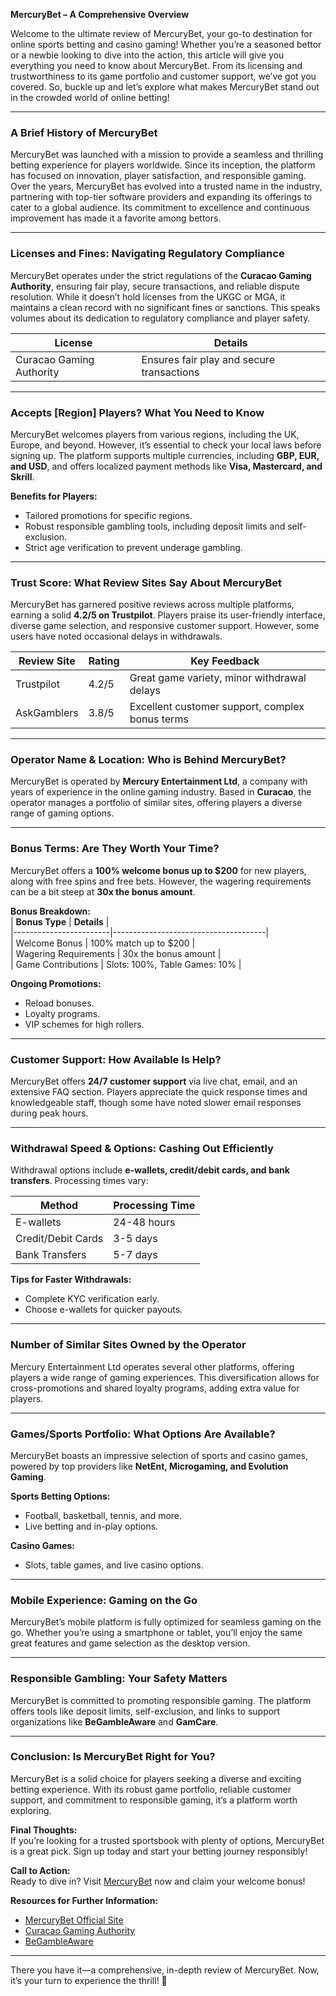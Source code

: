 **MercuryBet – A Comprehensive Overview**  

Welcome to the ultimate review of MercuryBet, your go-to destination for online sports betting and casino gaming! Whether you’re a seasoned bettor or a newbie looking to dive into the action, this article will give you everything you need to know about MercuryBet. From its licensing and trustworthiness to its game portfolio and customer support, we’ve got you covered. So, buckle up and let’s explore what makes MercuryBet stand out in the crowded world of online betting!  

---

### **A Brief History of MercuryBet**  
MercuryBet was launched with a mission to provide a seamless and thrilling betting experience for players worldwide. Since its inception, the platform has focused on innovation, player satisfaction, and responsible gaming. Over the years, MercuryBet has evolved into a trusted name in the industry, partnering with top-tier software providers and expanding its offerings to cater to a global audience. Its commitment to excellence and continuous improvement has made it a favorite among bettors.  

---

### **Licenses and Fines: Navigating Regulatory Compliance**  
MercuryBet operates under the strict regulations of the **Curacao Gaming Authority**, ensuring fair play, secure transactions, and reliable dispute resolution. While it doesn’t hold licenses from the UKGC or MGA, it maintains a clean record with no significant fines or sanctions. This speaks volumes about its dedication to regulatory compliance and player safety.  

| **License**          | **Details**                          |  
|-----------------------|--------------------------------------|  
| Curacao Gaming Authority | Ensures fair play and secure transactions |  

---

### **Accepts [Region] Players? What You Need to Know**  
MercuryBet welcomes players from various regions, including the UK, Europe, and beyond. However, it’s essential to check your local laws before signing up. The platform supports multiple currencies, including **GBP, EUR, and USD**, and offers localized payment methods like **Visa, Mastercard, and Skrill**.  

**Benefits for Players:**  
- Tailored promotions for specific regions.  
- Robust responsible gambling tools, including deposit limits and self-exclusion.  
- Strict age verification to prevent underage gambling.  

---

### **Trust Score: What Review Sites Say About MercuryBet**  
MercuryBet has garnered positive reviews across multiple platforms, earning a solid **4.2/5 on Trustpilot**. Players praise its user-friendly interface, diverse game selection, and responsive customer support. However, some users have noted occasional delays in withdrawals.  

| **Review Site**       | **Rating** | **Key Feedback**                  |  
|------------------------|------------|-----------------------------------|  
| Trustpilot            | 4.2/5      | Great game variety, minor withdrawal delays |  
| AskGamblers           | 3.8/5      | Excellent customer support, complex bonus terms |  

---

### **Operator Name & Location: Who is Behind MercuryBet?**  
MercuryBet is operated by **Mercury Entertainment Ltd**, a company with years of experience in the online gaming industry. Based in **Curacao**, the operator manages a portfolio of similar sites, offering players a diverse range of gaming options.  

---

### **Bonus Terms: Are They Worth Your Time?**  
MercuryBet offers a **100% welcome bonus up to $200** for new players, along with free spins and free bets. However, the wagering requirements can be a bit steep at **30x the bonus amount**.  

**Bonus Breakdown:**  
| **Bonus Type**        | **Details**                          |  
|------------------------|--------------------------------------|  
| Welcome Bonus         | 100% match up to $200                |  
| Wagering Requirements | 30x the bonus amount                 |  
| Game Contributions    | Slots: 100%, Table Games: 10%        |  

**Ongoing Promotions:**  
- Reload bonuses.  
- Loyalty programs.  
- VIP schemes for high rollers.  

---

### **Customer Support: How Available Is Help?**  
MercuryBet offers **24/7 customer support** via live chat, email, and an extensive FAQ section. Players appreciate the quick response times and knowledgeable staff, though some have noted slower email responses during peak hours.  

---

### **Withdrawal Speed & Options: Cashing Out Efficiently**  
Withdrawal options include **e-wallets, credit/debit cards, and bank transfers**. Processing times vary:  

| **Method**            | **Processing Time** |  
|------------------------|---------------------|  
| E-wallets             | 24-48 hours         |  
| Credit/Debit Cards    | 3-5 days            |  
| Bank Transfers        | 5-7 days            |  

**Tips for Faster Withdrawals:**  
- Complete KYC verification early.  
- Choose e-wallets for quicker payouts.  

---

### **Number of Similar Sites Owned by the Operator**  
Mercury Entertainment Ltd operates several other platforms, offering players a wide range of gaming experiences. This diversification allows for cross-promotions and shared loyalty programs, adding extra value for players.  

---

### **Games/Sports Portfolio: What Options Are Available?**  
MercuryBet boasts an impressive selection of sports and casino games, powered by top providers like **NetEnt, Microgaming, and Evolution Gaming**.  

**Sports Betting Options:**  
- Football, basketball, tennis, and more.  
- Live betting and in-play options.  

**Casino Games:**  
- Slots, table games, and live casino options.  

---

### **Mobile Experience: Gaming on the Go**  
MercuryBet’s mobile platform is fully optimized for seamless gaming on the go. Whether you’re using a smartphone or tablet, you’ll enjoy the same great features and game selection as the desktop version.  

---

### **Responsible Gambling: Your Safety Matters**  
MercuryBet is committed to promoting responsible gaming. The platform offers tools like deposit limits, self-exclusion, and links to support organizations like **BeGambleAware** and **GamCare**.  

---

### **Conclusion: Is MercuryBet Right for You?**  
MercuryBet is a solid choice for players seeking a diverse and exciting betting experience. With its robust game portfolio, reliable customer support, and commitment to responsible gaming, it’s a platform worth exploring.  

**Final Thoughts:**  
If you’re looking for a trusted sportsbook with plenty of options, MercuryBet is a great pick. Sign up today and start your betting journey responsibly!  

**Call to Action:**  
Ready to dive in? Visit [MercuryBet](https://www.mercurybet.com) now and claim your welcome bonus!  

**Resources for Further Information:**  
- [MercuryBet Official Site](https://www.mercurybet.com)  
- [Curacao Gaming Authority](https://www.curacao-egaming.com)  
- [BeGambleAware](https://www.begambleaware.org)  

--- 

There you have it—a comprehensive, in-depth review of MercuryBet. Now, it’s your turn to experience the thrill! 🚀